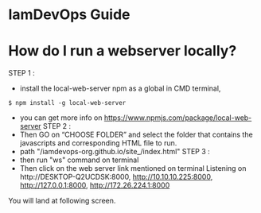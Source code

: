 # IamDevOps Guide

# How do I run a webserver locally?
STEP 1 : 
- install the local-web-server npm as a global in CMD terminal,
```
$ npm install -g local-web-server
```
- you can get more info on https://www.npmjs.com/package/local-web-server
STEP 2 : 
- Then GO on “CHOOSE FOLDER” and select the folder that contains the javascripts and corresponding HTML file to run.
- path "/iamdevops-org.github.io/site_/index.html"
STEP 3 :
- then run "ws" command on terminal 
- Then click on the web server link mentioned on terminal
Listening on http://DESKTOP-Q2UCDSK:8000, http://10.10.10.225:8000, http://127.0.0.1:8000, http://172.26.224.1:8000  

You will land at following screen.
